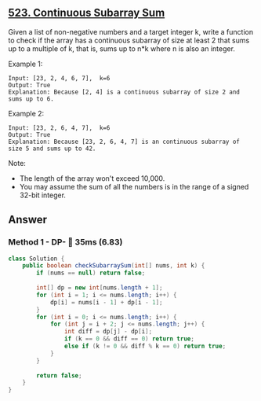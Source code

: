 ## [523. Continuous Subarray Sum](https://leetcode.com/problems/continuous-subarray-sum/)

Given a list of non-negative numbers and a target integer k, write a function to check if the array has a continuous subarray of size at least 2 that sums up to a multiple of k, that is, sums up to n*k where n is also an integer.

Example 1:
```
Input: [23, 2, 4, 6, 7],  k=6
Output: True
Explanation: Because [2, 4] is a continuous subarray of size 2 and sums up to 6.
```
Example 2:
```
Input: [23, 2, 6, 4, 7],  k=6
Output: True
Explanation: Because [23, 2, 6, 4, 7] is an continuous subarray of size 5 and sums up to 42.
```

Note:

- The length of the array won't exceed 10,000.
- You may assume the sum of all the numbers is in the range of a signed 32-bit integer.

## Answer
### Method 1 - DP- :turtle: 35ms (6.83)
```java
class Solution {
    public boolean checkSubarraySum(int[] nums, int k) {
        if (nums == null) return false;
        
        int[] dp = new int[nums.length + 1];
        for (int i = 1; i <= nums.length; i++) {
            dp[i] = nums[i - 1] + dp[i - 1];
        }
        for (int i = 0; i <= nums.length; i++) {
            for (int j = i + 2; j <= nums.length; j++) {
                int diff = dp[j] - dp[i];
                if (k == 0 && diff == 0) return true;
                else if (k != 0 && diff % k == 0) return true;
            }
        }
        
        return false;
    }
}
```
